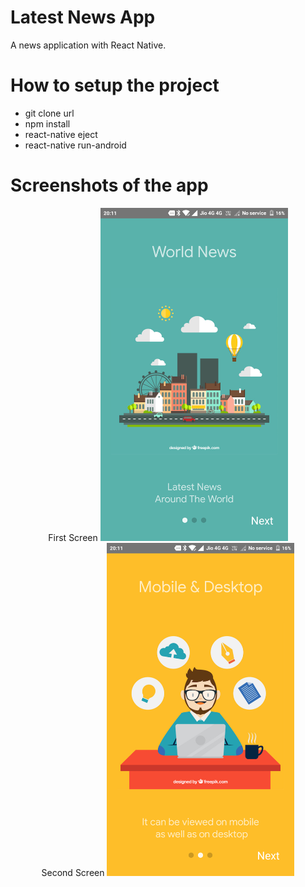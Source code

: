 # Latest News App

A news application with React Native. 


# How to setup the project

  - git clone url
  - npm install
  - react-native eject
  - react-native run-android
  
# Screenshots of the app



<div align="center">
    First Screen
    <img src="/screenshots/FIRST_SCREEN.png" width="300px"</img> 
</div>



<div align="center">
    Second Screen
    <img src="/screenshots/SECOND_SCREEN.png" width="300px"</img> 
</div>




